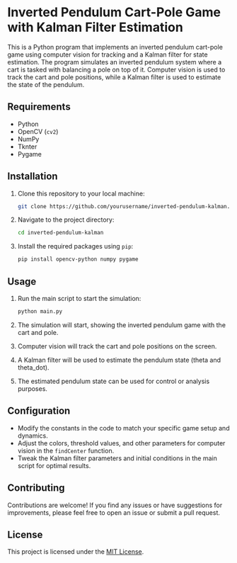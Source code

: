 # Inverted Pendulum Cart-Pole Game with Kalman Filter Estimation

This is a Python program that implements an inverted pendulum cart-pole game using computer vision for tracking and a Kalman filter for state estimation. The program simulates an inverted pendulum system where a cart is tasked with balancing a pole on top of it. Computer vision is used to track the cart and pole positions, while a Kalman filter is used to estimate the state of the pendulum.

## Requirements

- Python
- OpenCV (`cv2`)
- NumPy
- Tknter
- Pygame

## Installation

1. Clone this repository to your local machine:

   ```bash
   git clone https://github.com/yourusername/inverted-pendulum-kalman.git
   ```

2. Navigate to the project directory:

   ```bash
   cd inverted-pendulum-kalman
   ```

3. Install the required packages using `pip`:

   ```bash
   pip install opencv-python numpy pygame
   ```

## Usage

1. Run the main script to start the simulation:

   ```bash
   python main.py
   ```

2. The simulation will start, showing the inverted pendulum game with the cart and pole.

3. Computer vision will track the cart and pole positions on the screen.

4. A Kalman filter will be used to estimate the pendulum state (theta and theta_dot).

5. The estimated pendulum state can be used for control or analysis purposes.

## Configuration

- Modify the constants in the code to match your specific game setup and dynamics.
- Adjust the colors, threshold values, and other parameters for computer vision in the `findCenter` function.
- Tweak the Kalman filter parameters and initial conditions in the main script for optimal results.

## Contributing

Contributions are welcome! If you find any issues or have suggestions for improvements, please feel free to open an issue or submit a pull request.

## License

This project is licensed under the [MIT License](LICENSE).